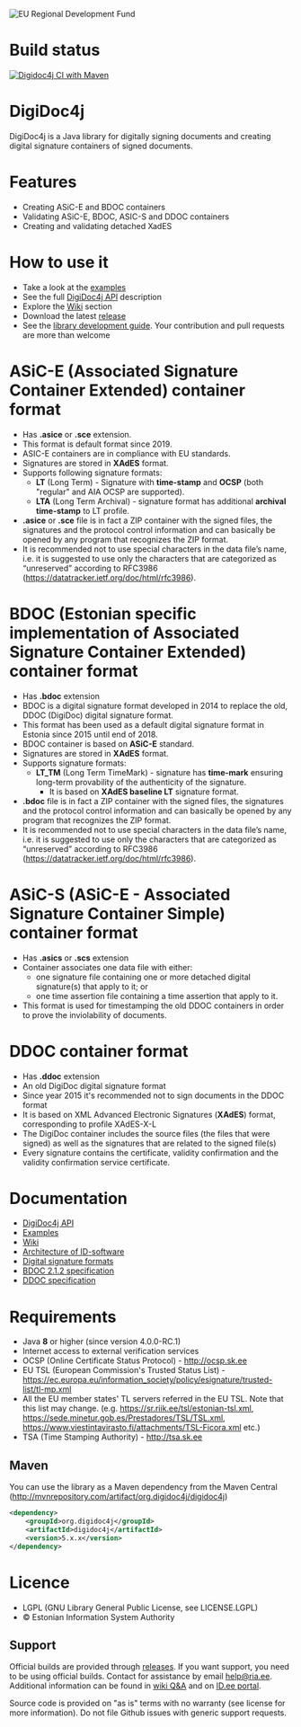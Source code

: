 ﻿![EU Regional Development Fund](digidoc4j/src/main/doc/resources/EL_Regionaalarengu_Fond_horisontaalne-vaike.jpg)

# Build status

[![Digidoc4j CI with Maven](https://github.com/open-eid/digidoc4j/actions/workflows/digidoc4j-verify.yml/badge.svg?branch=master)](https://github.com/open-eid/digidoc4j/actions/workflows/digidoc4j-verify.yml)

# DigiDoc4j
DigiDoc4j is a Java library for digitally signing documents and creating digital signature containers of signed documents.

# Features
* Creating ASiC-E and BDOC containers
* Validating ASiC-E, BDOC, ASIC-S and DDOC containers
* Creating and validating detached XadES

# How to use it
* Take a look at the [examples](https://github.com/open-eid/digidoc4j/wiki/Examples-of-using-it)
* See the full [DigiDoc4j API](http://open-eid.github.io/digidoc4j/) description
* Explore the [Wiki](https://github.com/open-eid/digidoc4j/wiki) section
* Download the latest [release](https://github.com/open-eid/digidoc4j/releases)
* See the [library development guide](https://github.com/open-eid/digidoc4j/wiki/Development). Your contribution and pull requests are more than welcome

# ASiC-E (Associated Signature Container Extended) container format
* Has **.asice** or **.sce** extension.
* This format is default format since 2019.
* ASIC-E containers are in compliance with EU standards.
* Signatures are stored in **XAdES** format.
* Supports following signature formats:
  * **LT** (Long Term) - Signature with **time-stamp** and **OCSP** (both "regular" and AIA OCSP are supported).
  * **LTA** (Long Term Archival) -  signature format has additional **archival time-stamp** to LT profile.
* **.asice** or **.sce** file is in fact a ZIP container with the signed files, the signatures and the protocol control information and can basically be opened by any program that recognizes the ZIP format.
* It is recommended not to use special characters in the data file’s name, i.e. it is suggested to use only the characters that are categorized as “unreserved” according to RFC3986 (https://datatracker.ietf.org/doc/html/rfc3986).

# BDOC (Estonian specific implementation of Associated Signature Container Extended) container format
* Has **.bdoc** extension
* BDOC is a digital signature format developed in 2014 to replace the old, DDOC (DigiDoc) digital signature format.
* This format has been used as a default digital signature format in Estonia since 2015 until end of 2018.
* BDOC container is based on **ASiC-E** standard.
* Signatures are stored in **XAdES** format.
* Supports signature formats: 
  * **LT_TM** (Long Term TimeMark) - signature has **time-mark** ensuring long-term provability of the authenticity of the signature.
    * It is based on **XAdES baseline LT** signature format.
* **.bdoc** file is in fact a ZIP container with the signed files, the signatures and the protocol control information and can basically be opened by any program that recognizes the ZIP format.
* It is recommended not to use special characters in the data file’s name, i.e. it is suggested to use only the characters that are categorized as “unreserved” according to RFC3986 (https://datatracker.ietf.org/doc/html/rfc3986).

# ASiC-S (ASiC-E - Associated Signature Container Simple) container format
* Has **.asics** or **.scs** extension
* Container associates one data file with either:
  - one signature file containing one or more detached digital signature(s) that apply to it; or
  - one time assertion file containing a time assertion that apply to it.
* This format is used for timestamping the old DDOC containers in order to prove the inviolability of documents.

# DDOC container format
* Has **.ddoc** extension
* An old DigiDoc digital signature format
* Since year 2015 it's recommended not to sign documents in the DDOC format
* It is based on XML Advanced Electronic Signatures (**XAdES**) format, corresponding to  profile XAdES-X-L
* The DigiDoc container includes the source files (the files that were signed) as well as the signatures that are related to the signed file(s)
* Every signature contains the certificate, validity confirmation and the validity confirmation service certificate.

# Documentation
* [DigiDoc4j API](http://open-eid.github.io/digidoc4j/)
* [Examples](https://github.com/open-eid/digidoc4j/wiki/Examples-of-using-it)
* [Wiki](https://github.com/open-eid/digidoc4j/wiki)
* [Architecture of ID-software](http://open-eid.github.io/)
* [Digital signature formats](http://www.id.ee/index.php?id=36108)
* [BDOC 2.1.2 specification](https://www.id.ee/wp-content/uploads/2021/06/bdoc-spec212-eng.pdf)
* [DDOC specification](https://www.id.ee/wp-content/uploads/2020/08/digidoc_format_1.3.pdf)

# Requirements
* Java **8** or higher (since version 4.0.0-RC.1)
* Internet access to external verification services
* OCSP (Online Certificate Status Protocol) - http://ocsp.sk.ee
* EU TSL (European Commission's Trusted Status List) - https://ec.europa.eu/information_society/policy/esignature/trusted-list/tl-mp.xml
* All the EU member states' TL servers referred in the EU TSL. Note that this list may change. (e.g. https://sr.riik.ee/tsl/estonian-tsl.xml, https://sede.minetur.gob.es/Prestadores/TSL/TSL.xml, https://www.viestintavirasto.fi/attachments/TSL-Ficora.xml etc.)
* TSA (Time Stamping Authority) - http://tsa.sk.ee

## Maven
You can use the library as a Maven dependency from the Maven Central (http://mvnrepository.com/artifact/org.digidoc4j/digidoc4j)

```xml
<dependency>
	<groupId>org.digidoc4j</groupId>
	<artifactId>digidoc4j</artifactId>
	<version>5.x.x</version>
</dependency>
```

# Licence
* LGPL (GNU Library General Public License, see LICENSE.LGPL)
* © Estonian Information System Authority

## Support
Official builds are provided through [releases](https://github.com/open-eid/digidoc4j/releases). If you want support, you need to be using official builds. Contact for assistance by email [help@ria.ee](mailto:help@ria.ee). 
Additional information can be found in [wiki Q&A](https://github.com/open-eid/digidoc4j/wiki/Questions-&-Answers) and on [ID.ee portal](https://www.id.ee/rubriik/digidoc-teegid/).

Source code is provided on "as is" terms with no warranty (see license for more information). Do not file Github issues with generic support requests.
